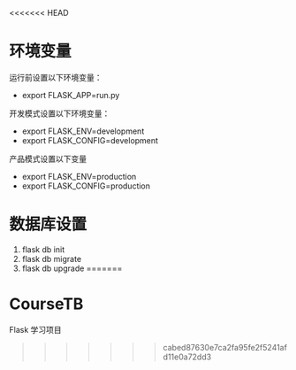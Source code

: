 <<<<<<< HEAD
# 环境变量
运行前设置以下环境变量：
- export FLASK_APP=run.py

开发模式设置以下环境变量：
-  export FLASK_ENV=development
-  export FLASK_CONFIG=development

产品模式设置以下变量
-  export FLASK_ENV=production
-  export FLASK_CONFIG=production

# 数据库设置
1. flask db init
2. flask db migrate
3. flask db upgrade
=======
# CourseTB

Flask 学习项目
>>>>>>> cabed87630e7ca2fa95fe2f5241afd11e0a72dd3
